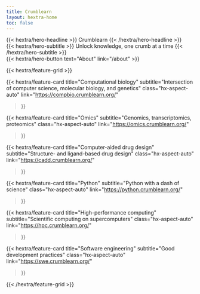 ```yaml
---
title: Crumblearn
layout: hextra-home
toc: false
---
```


<div class="hx-mt-6 hx-mb-6">
{{< hextra/hero-headline >}}
  Crumblearn
{{< /hextra/hero-headline >}}
</div>

<div class="hx-mb-12">
{{< hextra/hero-subtitle >}}
  Unlock knowledge, one crumb at a time
{{< /hextra/hero-subtitle >}}
</div>

<div class="hx-mb-6">
{{< hextra/hero-button text="About" link="/about" >}}
</div>

{{< hextra/feature-grid >}}

  {{< hextra/feature-card
    title="Computational biology"
    subtitle="Intersection of computer science, molecular biology, and genetics"
    class="hx-aspect-auto"
    link="https://compbio.crumblearn.org/"
  >}}

  {{< hextra/feature-card
    title="Omics"
    subtitle="Genomics, transcriptomics, proteomics"
    class="hx-aspect-auto"
    link="https://omics.crumblearn.org/"
  >}}

  {{< hextra/feature-card
    title="Computer-aided drug design"
    subtitle="Structure- and ligand-based drug design"
    class="hx-aspect-auto"
    link="https://cadd.crumblearn.org/"
  >}}

  {{< hextra/feature-card
    title="Python"
    subtitle="Python with a dash of science"
    class="hx-aspect-auto"
    link="https://python.crumblearn.org/"
  >}}

  {{< hextra/feature-card
    title="High-performance computing"
    subtitle="Scientific computing on supercomputers"
    class="hx-aspect-auto"
    link="https://hpc.crumblearn.org/"
  >}}

  {{< hextra/feature-card
    title="Software engineering"
    subtitle="Good development practices"
    class="hx-aspect-auto"
    link="https://swe.crumblearn.org/"
  >}}

{{< /hextra/feature-grid >}}
